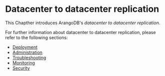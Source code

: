 # Datacenter to datacenter replication

This Chapther introduces ArangoDB's _datacenter to datacenter replication_.

For further information about datacenter to datacenter replication, please refer
to the following sections:

- [Deployment](..\..\Deployment\DC2DC.md)
- [Administration](..\..\Administation\DC2DC\README.md)
- [Troubleshooting](..\..\Troubleshooting\DC2DC\README.md)
- [Monitoring](..\..\Monitoring\DC2DC\README.md)
- [Security](..\..\Security\DC2DC\README.md)
